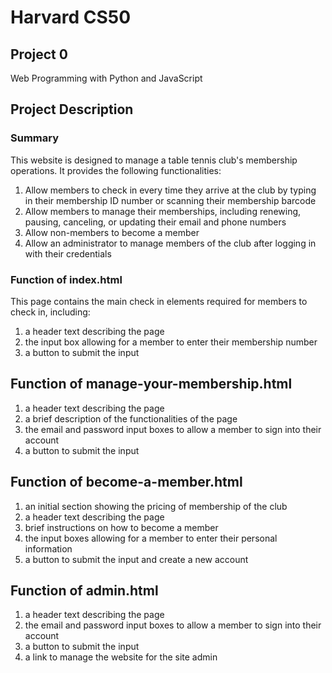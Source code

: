 # Harvard CS50
## Project 0
Web Programming with Python and JavaScript

## Project Description
### Summary
This website is designed to manage a table tennis club's membership operations. It provides the following functionalities:
1. Allow members to check in every time they arrive at the club by typing in their membership ID number or scanning their membership barcode
2. Allow members to manage their memberships, including renewing, pausing, canceling, or updating their email and phone numbers
3. Allow non-members to become a member
4. Allow an administrator to manage members of the club after logging in with their credentials

### Function of index.html
This page contains the main check in elements required for members to check in, including:
1. a header text describing the page
2. the input box allowing for a member to enter their membership number
3. a button to submit the input

## Function of manage-your-membership.html
1. a header text describing the page
2. a brief description of the functionalities of the page
3. the email and password input boxes to allow a member to sign into their account
4. a button to submit the input

## Function of become-a-member.html
1. an initial section showing the pricing of membership of the club
2. a header text describing the page
2. brief instructions on how to become a member
3. the input boxes allowing for a member to enter their personal information
4. a button to submit the input and create a new account

## Function of admin.html
1. a header text describing the page
2. the email and password input boxes to allow a member to sign into their account
3. a button to submit the input
4. a link to manage the website for the site admin
